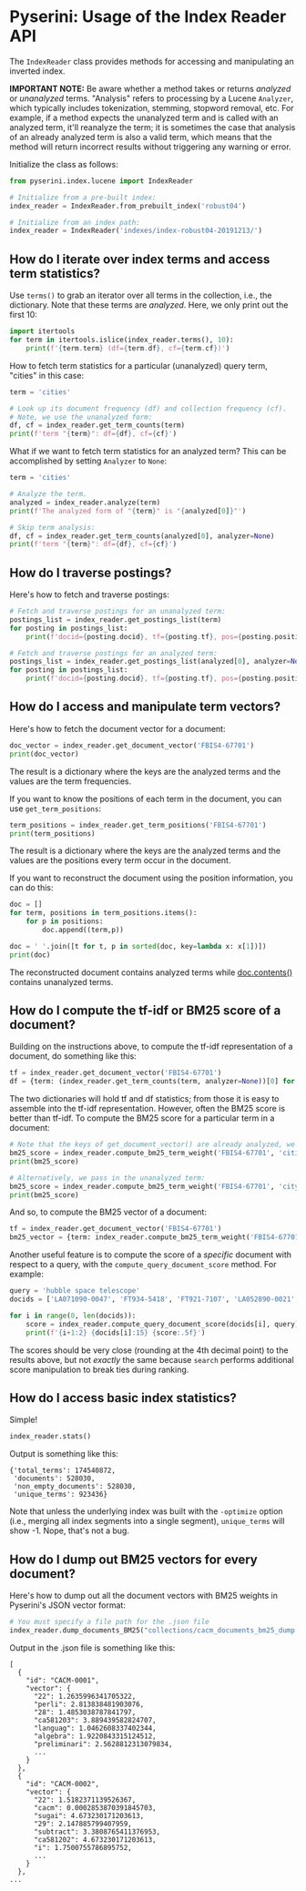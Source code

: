 # Pyserini: Usage of the Index Reader API

The `IndexReader` class provides methods for accessing and manipulating an inverted index.

**IMPORTANT NOTE:** Be aware whether a method takes or returns _analyzed_ or _unanalyzed_ terms.
"Analysis" refers to processing by a Lucene `Analyzer`, which typically includes tokenization, stemming, stopword removal, etc.
For example, if a method expects the unanalyzed term and is called with an analyzed term, it'll reanalyze the term; it is sometimes the case that analysis of an already analyzed term is also a valid term, which means that the method will return incorrect results without triggering any warning or error.

Initialize the class as follows:

```python
from pyserini.index.lucene import IndexReader

# Initialize from a pre-built index:
index_reader = IndexReader.from_prebuilt_index('robust04')

# Initialize from an index path:
index_reader = IndexReader('indexes/index-robust04-20191213/')
```

## How do I iterate over index terms and access term statistics?

Use `terms()` to grab an iterator over all terms in the collection, i.e., the dictionary.
Note that these terms are _analyzed_.
Here, we only print out the first 10:

```python
import itertools
for term in itertools.islice(index_reader.terms(), 10):
    print(f'{term.term} (df={term.df}, cf={term.cf})')
```

How to fetch term statistics for a particular (unanalyzed) query term, "cities" in this case:

```python
term = 'cities'

# Look up its document frequency (df) and collection frequency (cf).
# Note, we use the unanalyzed form:
df, cf = index_reader.get_term_counts(term)
print(f'term "{term}": df={df}, cf={cf}')
```

What if we want to fetch term statistics for an analyzed term?
This can be accomplished by setting `Analyzer` to `None`:

```python
term = 'cities'

# Analyze the term.
analyzed = index_reader.analyze(term)
print(f'The analyzed form of "{term}" is "{analyzed[0]}"')

# Skip term analysis:
df, cf = index_reader.get_term_counts(analyzed[0], analyzer=None)
print(f'term "{term}": df={df}, cf={cf}')
```

## How do I traverse postings?

Here's how to fetch and traverse postings:

```python
# Fetch and traverse postings for an unanalyzed term:
postings_list = index_reader.get_postings_list(term)
for posting in postings_list:
    print(f'docid={posting.docid}, tf={posting.tf}, pos={posting.positions}')

# Fetch and traverse postings for an analyzed term:
postings_list = index_reader.get_postings_list(analyzed[0], analyzer=None)
for posting in postings_list:
    print(f'docid={posting.docid}, tf={posting.tf}, pos={posting.positions}')
```

## How do I access and manipulate term vectors?

Here's how to fetch the document vector for a document:

```python
doc_vector = index_reader.get_document_vector('FBIS4-67701')
print(doc_vector)
```

The result is a dictionary where the keys are the analyzed terms and the values are the term frequencies.

If you want to know the positions of each term in the document, you can use `get_term_positions`:
```python
term_positions = index_reader.get_term_positions('FBIS4-67701')
print(term_positions)
```
The result is a dictionary where the keys are the analyzed terms and the values are the positions every term occur in the document.

If you want to reconstruct the document using the position information, you can do this:
```python
doc = []
for term, positions in term_positions.items():
    for p in positions:
        doc.append((term,p))

doc = ' '.join([t for t, p in sorted(doc, key=lambda x: x[1])])
print(doc)
```
The reconstructed document contains analyzed terms while [doc.contents()](https://github.com/castorini/pyserini/tree/master#how-do-i-fetch-a-document) contains unanalyzed terms.

## How do I compute the tf-idf or BM25 score of a document?

Building on the instructions above, to compute the tf-idf representation of a document, do something like this:

```python
tf = index_reader.get_document_vector('FBIS4-67701')
df = {term: (index_reader.get_term_counts(term, analyzer=None))[0] for term in tf.keys()}
```

The two dictionaries will hold tf and df statistics; from those it is easy to assemble into the tf-idf representation.
However, often the BM25 score is better than tf-idf.
To compute the BM25 score for a particular term in a document:

```python
# Note that the keys of get_document_vector() are already analyzed, we set analyzer to be None.
bm25_score = index_reader.compute_bm25_term_weight('FBIS4-67701', 'citi', analyzer=None)
print(bm25_score)

# Alternatively, we pass in the unanalyzed term:
bm25_score = index_reader.compute_bm25_term_weight('FBIS4-67701', 'city')
print(bm25_score)
```

And so, to compute the BM25 vector of a document:

```python
tf = index_reader.get_document_vector('FBIS4-67701')
bm25_vector = {term: index_reader.compute_bm25_term_weight('FBIS4-67701', term, analyzer=None) for term in tf.keys()}
```

Another useful feature is to compute the score of a _specific_ document with respect to a query, with the `compute_query_document_score` method.
For example:

```python
query = 'hubble space telescope'
docids = ['LA071090-0047', 'FT934-5418', 'FT921-7107', 'LA052890-0021', 'LA070990-0052']

for i in range(0, len(docids)):
    score = index_reader.compute_query_document_score(docids[i], query)
    print(f'{i+1:2} {docids[i]:15} {score:.5f}')
```

The scores should be very close (rounding at the 4th decimal point) to the results above, but not _exactly_ the same because `search` performs additional score manipulation to break ties during ranking.

## How do I access basic index statistics?

Simple!

```python
index_reader.stats()
```

Output is something like this:

```
{'total_terms': 174540872,
 'documents': 528030,
 'non_empty_documents': 528030,
 'unique_terms': 923436}
```

Note that unless the underlying index was built with the `-optimize` option (i.e., merging all index segments into a single segment), `unique_terms` will show -1.
Nope, that's not a bug.

## How do I dump out BM25 vectors for every document?

Here's how to dump out all the document vectors with BM25 weights in Pyserini's JSON vector format:

```python
# You must specify a file path for the .json file
index_reader.dump_documents_BM25("collections/cacm_documents_bm25_dump.json")
```

Output in the .json file is something like this:

```
[
  {
    "id": "CACM-0001",
    "vector": {
      "22": 1.2635996341705322,
      "perli": 2.813838481903076,
      "28": 1.4853038787841797,
      "ca581203": 3.889439582824707,
      "languag": 1.0462608337402344,
      "algebra": 1.9220843315124512,
      "preliminari": 2.5628812313079834,
      ...
    }
  },
  {
    "id": "CACM-0002",
    "vector": {
      "22": 1.5182371139526367,
      "cacm": 0.0002853870391845703,
      "sugai": 4.673230171203613,
      "29": 2.147885799407959,
      "subtract": 3.3808765411376953,
      "ca581202": 4.673230171203613,
      "i": 1.7500755786895752,
      ...
    }
  },
...
```
